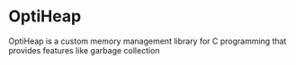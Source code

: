 # OptiHeap
OptiHeap is a custom memory management library for C programming that provides features like garbage collection

